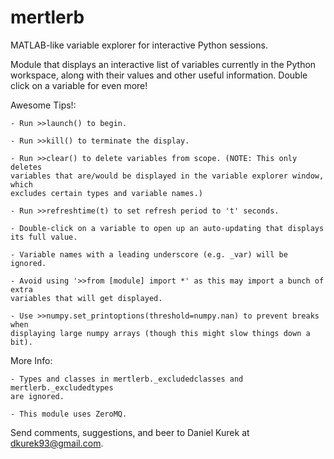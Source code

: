 # mertlerb
MATLAB-like variable explorer for interactive Python sessions.

Module that displays an interactive list of variables currently in the Python
workspace, along with their values and other useful information. Double click
on a variable for even more!

Awesome Tips!:

    - Run >>launch() to begin.

    - Run >>kill() to terminate the display.

    - Run >>clear() to delete variables from scope. (NOTE: This only deletes
    variables that are/would be displayed in the variable explorer window, which
    excludes certain types and variable names.)

    - Run >>refreshtime(t) to set refresh period to 't' seconds.

    - Double-click on a variable to open up an auto-updating that displays
    its full value.

    - Variable names with a leading underscore (e.g. _var) will be ignored.

    - Avoid using '>>from [module] import *' as this may import a bunch of extra
    variables that will get displayed.

    - Use >>numpy.set_printoptions(threshold=numpy.nan) to prevent breaks when
    displaying large numpy arrays (though this might slow things down a bit).

More Info:

    - Types and classes in mertlerb._excludedclasses and mertlerb._excludedtypes
    are ignored.

    - This module uses ZeroMQ.

Send comments, suggestions, and beer to Daniel Kurek at dkurek93@gmail.com.
